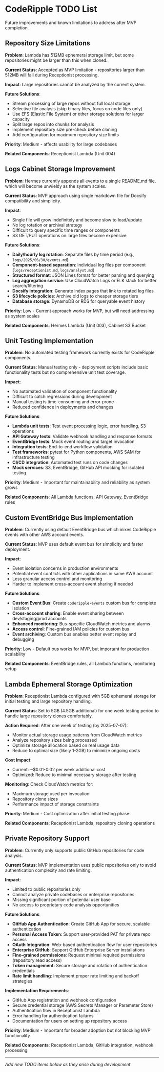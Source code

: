 # CodeRipple TODO List

Future improvements and known limitations to address after MVP completion.

## Repository Size Limitations

**Problem**: Lambda has 512MB ephemeral storage limit, but some repositories might be larger than this when cloned.

**Current Status**: Accepted as MVP limitation - repositories larger than 512MB will fail during Receptionist processing.

**Impact**: Large repositories cannot be analyzed by the current system.

**Future Solutions**:
- Stream processing of large repos without full local storage
- Selective file analysis (skip binary files, focus on code files only)
- Use EFS (Elastic File System) or other storage solutions for larger capacity
- Split large repos into chunks for analysis
- Implement repository size pre-check before cloning
- Add configuration for maximum repository size limits

**Priority**: Medium - affects usability for large codebases

**Related Components**: Receptionist Lambda (Unit 004)

## Logs Cabinet Storage Improvement

**Problem**: Hermes currently appends all events to a single README.md file, which will become unwieldy as the system scales.

**Current Status**: MVP approach using single markdown file for Docsify compatibility and simplicity.

**Impact**: 
- Single file will grow indefinitely and become slow to load/update
- No log rotation or archival strategy
- Difficult to query specific time ranges or components
- S3 GET/PUT operations on large files become expensive

**Future Solutions**:
- **Daily/hourly log rotation**: Separate files by time period (e.g., `logs/2025/06/30/events.md`)
- **Component-based separation**: Individual log files per component (`logs/receptionist.md`, `logs/analyst.md`)
- **Structured format**: JSON Lines format for better parsing and querying
- **Log aggregation service**: Use CloudWatch Logs or ELK stack for better search/filtering
- **Docsify integration**: Generate index pages that link to rotated log files
- **S3 lifecycle policies**: Archive old logs to cheaper storage tiers
- **Database storage**: DynamoDB or RDS for queryable event history

**Priority**: Low - Current approach works for MVP, but will need addressing as system scales

**Related Components**: Hermes Lambda (Unit 003), Cabinet S3 Bucket

## Unit Testing Implementation

**Problem**: No automated testing framework currently exists for CodeRipple components.

**Current Status**: Manual testing only - deployment scripts include basic functionality tests but no comprehensive unit test coverage.

**Impact**:
- No automated validation of component functionality
- Difficult to catch regressions during development
- Manual testing is time-consuming and error-prone
- Reduced confidence in deployments and changes

**Future Solutions**:
- **Lambda unit tests**: Test event processing logic, error handling, S3 operations
- **API Gateway tests**: Validate webhook handling and response formats
- **EventBridge tests**: Mock event routing and target invocation
- **Integration tests**: End-to-end workflow validation
- **Test frameworks**: pytest for Python components, AWS SAM for infrastructure testing
- **CI/CD integration**: Automated test runs on code changes
- **Mock services**: S3, EventBridge, GitHub API mocking for isolated testing

**Priority**: Medium - Important for maintainability and reliability as system grows

**Related Components**: All Lambda functions, API Gateway, EventBridge rules

## Custom EventBridge Bus Implementation

**Problem**: Currently using default EventBridge bus which mixes CodeRipple events with other AWS account events.

**Current Status**: MVP uses default event bus for simplicity and faster deployment.

**Impact**:
- Event isolation concerns in production environments
- Potential event conflicts with other applications in same AWS account
- Less granular access control and monitoring
- Harder to implement cross-account event sharing if needed

**Future Solutions**:
- **Custom Event Bus**: Create `coderipple-events` custom bus for complete isolation
- **Cross-account sharing**: Enable event sharing between dev/staging/prod accounts
- **Enhanced monitoring**: Bus-specific CloudWatch metrics and alarms
- **Access control**: Fine-grained IAM policies for custom bus
- **Event archiving**: Custom bus enables better event replay and debugging

**Priority**: Low - Default bus works for MVP, but important for production scalability

**Related Components**: EventBridge rules, all Lambda functions, monitoring setup

## Lambda Ephemeral Storage Optimization

**Problem**: Receptionist Lambda configured with 5GB ephemeral storage for initial testing and large repository handling.

**Current Status**: Set to 5GB (4.5GB additional) for one week testing period to handle large repository clones comfortably.

**Action Required**: After one week of testing (by 2025-07-07):
- Monitor actual storage usage patterns from CloudWatch metrics
- Analyze repository sizes being processed
- Optimize storage allocation based on real usage data
- Reduce to optimal size (likely 1-2GB) to minimize ongoing costs

**Cost Impact**: 
- Current: ~$0.01-0.02 per week additional cost
- Optimized: Reduce to minimal necessary storage after testing

**Monitoring**: Check CloudWatch metrics for:
- Maximum storage used per invocation
- Repository clone sizes
- Performance impact of storage constraints

**Priority**: Medium - Cost optimization after initial testing phase

**Related Components**: Receptionist Lambda, repository cloning operations

## Private Repository Support

**Problem**: Currently only supports public GitHub repositories for code analysis.

**Current Status**: MVP implementation uses public repositories only to avoid authentication complexity and rate limiting.

**Impact**:
- Limited to public repositories only
- Cannot analyze private codebases or enterprise repositories
- Missing significant portion of potential user base
- No access to proprietary code analysis opportunities

**Future Solutions**:
- **GitHub App Authentication**: Create GitHub App for secure, scalable authentication
- **Personal Access Token**: Support user-provided PAT for private repo access
- **OAuth Integration**: Web-based authentication flow for user repositories
- **Enterprise GitHub**: Support GitHub Enterprise Server installations
- **Fine-grained permissions**: Request minimal required permissions (repository read access)
- **Token management**: Secure storage and rotation of authentication credentials
- **Rate limit handling**: Implement proper rate limiting and backoff strategies

**Implementation Requirements**:
- GitHub App registration and webhook configuration
- Secure credential storage (AWS Secrets Manager or Parameter Store)
- Authentication flow in Receptionist Lambda
- Error handling for authentication failures
- Documentation for users on setting up repository access

**Priority**: Medium - Important for broader adoption but not blocking MVP functionality

**Related Components**: Receptionist Lambda, GitHub integration, webhook processing

---

*Add new TODO items below as they arise during development*
